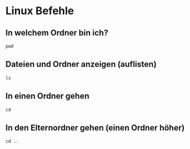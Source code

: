 # Linux Befehle

## In welchem Ordner bin ich?
`pwd` 

## Dateien und Ordner anzeigen (auflisten)
`ls`

## In einen Ordner gehen
`cd`

## In den Elternordner gehen (einen Ordner höher)
`cd ..`
